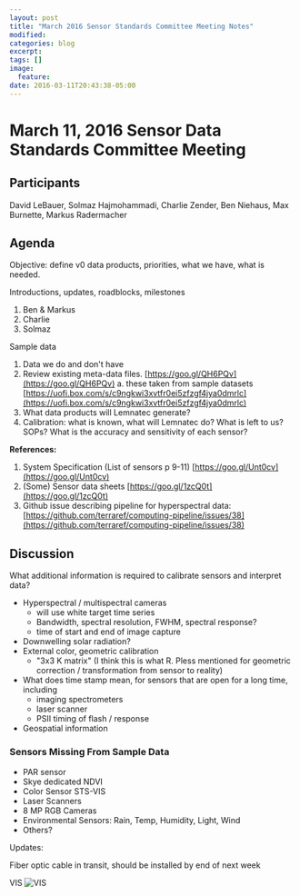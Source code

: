 ```yaml
---
layout: post
title: "March 2016 Sensor Standards Committee Meeting Notes"
modified:
categories: blog
excerpt:
tags: []
image:
  feature:
date: 2016-03-11T20:43:38-05:00
---
```


# March 11, 2016 Sensor Data Standards Committee Meeting

## **Participants**

David LeBauer, Solmaz Hajmohammadi, Charlie Zender, Ben Niehaus, Max Burnette, Markus Radermacher

## **Agenda**

Objective: define v0 data products, priorities, what we have, what is needed.

Introductions, updates, roadblocks, milestones

1. Ben &amp; Markus
2. Charlie
3. Solmaz

Sample data

1. Data we do and don&#39;t have
2. Review existing meta-data files. [https://goo.gl/QH6PQv](https://goo.gl/QH6PQv)
  a. these taken from sample datasets [https://uofi.box.com/s/c9ngkwi3xvtfr0ei5zfzgf4jya0dmrlc](https://uofi.box.com/s/c9ngkwi3xvtfr0ei5zfzgf4jya0dmrlc)
3. What data products will Lemnatec generate?
4. Calibration: what is known, what will Lemnatec do? What is left to us? SOPs? What is the accuracy and sensitivity of each sensor?

**References:**

1. System Specification (List of sensors p 9-11) [https://goo.gl/Unt0cv](https://goo.gl/Unt0cv)
2. (Some) Sensor data sheets [https://goo.gl/1zcQ0t](https://goo.gl/1zcQ0t)
3. Github issue describing pipeline for hyperspectral data: [https://github.com/terraref/computing-pipeline/issues/38](https://github.com/terraref/computing-pipeline/issues/38)

## **Discussion**

What additional information is required to calibrate sensors and interpret data?

- Hyperspectral / multispectral cameras
  - will use white target time series
  - Bandwidth, spectral resolution, FWHM, spectral response?
  - time of start and end of image capture
- Downwelling solar radiation?
- External color, geometric calibration
  - &quot;3x3 K matrix&quot; (I think this is what R. Pless mentioned for geometric correction / transformation from sensor to reality)
- What does time stamp mean, for sensors that are open for a long time, including
  - imaging spectrometers
  - laser scanner
  - PSII timing of flash / response
- Geospatial information

### **Sensors Missing From Sample Data**

- PAR sensor
- Skye dedicated NDVI
- Color Sensor STS-VIS
- Laser Scanners
- 8 MP RGB Cameras
- Environmental Sensors: Rain, Temp, Humidity, Light, Wind
- Others?

Updates:

Fiber optic cable in transit, should be installed by end of next week

VIS
![VIS](https://github.com/terraref/terraref.github.io/blob/master/images/VIS.png)
